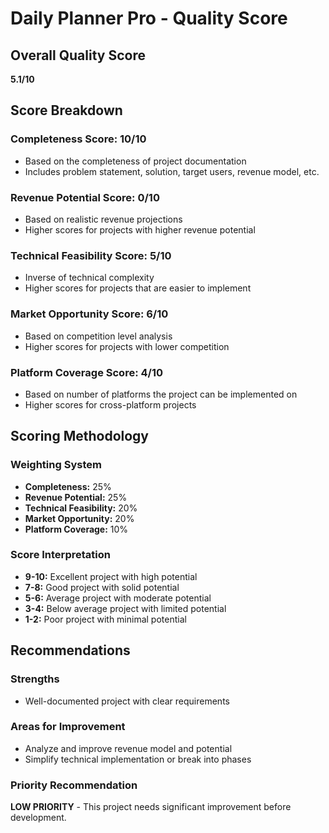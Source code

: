 # Daily Planner Pro - Quality Score

## Overall Quality Score
**5.1/10**

## Score Breakdown

### Completeness Score: 10/10
- Based on the completeness of project documentation
- Includes problem statement, solution, target users, revenue model, etc.

### Revenue Potential Score: 0/10
- Based on realistic revenue projections
- Higher scores for projects with higher revenue potential

### Technical Feasibility Score: 5/10
- Inverse of technical complexity
- Higher scores for projects that are easier to implement

### Market Opportunity Score: 6/10
- Based on competition level analysis
- Higher scores for projects with lower competition

### Platform Coverage Score: 4/10
- Based on number of platforms the project can be implemented on
- Higher scores for cross-platform projects

## Scoring Methodology

### Weighting System
- **Completeness:** 25%
- **Revenue Potential:** 25%
- **Technical Feasibility:** 20%
- **Market Opportunity:** 20%
- **Platform Coverage:** 10%

### Score Interpretation
- **9-10:** Excellent project with high potential
- **7-8:** Good project with solid potential
- **5-6:** Average project with moderate potential
- **3-4:** Below average project with limited potential
- **1-2:** Poor project with minimal potential

## Recommendations

### Strengths
- Well-documented project with clear requirements

### Areas for Improvement
- Analyze and improve revenue model and potential
- Simplify technical implementation or break into phases

### Priority Recommendation
**LOW PRIORITY** - This project needs significant improvement before development.
